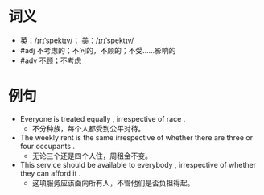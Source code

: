 # 词义
- 英：/ɪrɪˈspektɪv/； 美：/ɪrɪˈspektɪv/
- #adj 不考虑的；不问的，不顾的；不受……影响的
- #adv 不顾；不考虑
# 例句
- Everyone is treated equally , irrespective of race .
	- 不分种族，每个人都受到公平对待。
- The weekly rent is the same irrespective of whether there are three or four occupants .
	- 无论三个还是四个人住，周租金不变。
- This service should be available to everybody , irrespective of whether they can afford it .
	- 这项服务应该面向所有人，不管他们是否负担得起。
